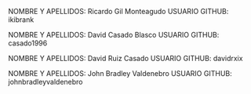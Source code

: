 NOMBRE Y APELLIDOS: Ricardo Gil Monteagudo
USUARIO GITHUB: ikibrank

NOMBRE Y APELLIDOS: David Casado Blasco
USUARIO GITHUB: casado1996

NOMBRE Y APELLIDOS: David Ruiz Casado
USUARIO GITHUB: davidrxix

NOMBRE Y APELLIDOS: John Bradley Valdenebro
USUARIO GITHUB: johnbradleyvaldenebro

